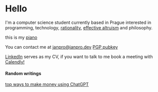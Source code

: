# Hello

I'm a computer science student currently based in Prague interested in programming, technology, [rationality](https://janpro.dev/rat), [effective altruism](https://effectivealtruism.org) and philosophy.

this is my [piano](https://memepiano.janpro.dev/)


You can contact me at [janpro@janpro.dev](mailto:janpro@janpro.dev) [PGP pubkey](publickey.janpro%40janpro.dev-dfd3b2c770284933f795d50be24a40972c22a12d.asc)

[LinkedIn](https://linkedin.com/in/janprovaznik) serves as my CV, if you want to talk to me book a meeting with [Calendly!](https://calendly.com/janprov)

#### Random writings
[top ways to make money using ChatGPT](https://janpro.dev/chat-gpt)